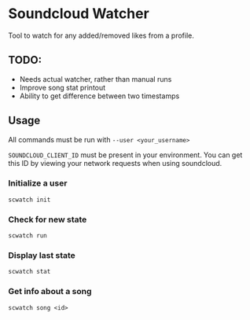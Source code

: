 # Soundcloud Watcher

Tool to watch for any added/removed likes from a profile.

## TODO:

- Needs actual watcher, rather than manual runs
- Improve song stat printout
- Ability to get difference between two timestamps

## Usage

All commands must be run with `--user <your_username>`

`SOUNDCLOUD_CLIENT_ID` must be present in your environment. You can get this ID by viewing your network requests when using soundcloud.

### Initialize a user

`scwatch init`

### Check for new state

`scwatch run`

### Display last state

`scwatch stat`

### Get info about a song

`scwatch song <id>`